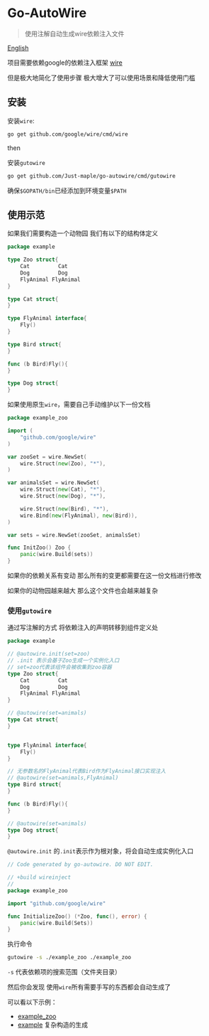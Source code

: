 # Go-AutoWire
> 使用注解自动生成wire依赖注入文件

[English](./readme.md)


项目需要依赖google的依赖注入框架 [wire](https://github.com/google/wire)

但是极大地简化了使用步骤 极大增大了可以使用场景和降低使用门槛

## 安装

安装`wire`:

```sh
go get github.com/google/wire/cmd/wire
```

then 

安装`gutowire`

```sh
go get github.com/Just-maple/go-autowire/cmd/gutowire
```

确保`$GOPATH/bin`已经添加到环境变量`$PATH`

## 使用示范


如果我们需要构造一个动物园 我们有以下的结构体定义

```go
package example

type Zoo struct{ 
    Cat         Cat
    Dog         Dog
    FlyAnimal FlyAnimal
}

type Cat struct{
}

type FlyAnimal interface{
    Fly()
}

type Bird struct{
}

func (b Bird)Fly(){
}

type Dog struct{
}
```

如果使用原生`wire`，需要自己手动维护以下一份文档 

```go
package example_zoo

import (
	"github.com/google/wire"
)

var zooSet = wire.NewSet(
	wire.Struct(new(Zoo), "*"),
)

var animalsSet = wire.NewSet(
	wire.Struct(new(Cat), "*"),
	wire.Struct(new(Dog), "*"),

	wire.Struct(new(Bird), "*"),
	wire.Bind(new(FlyAnimal), new(Bird)),
)

var sets = wire.NewSet(zooSet, animalsSet)

func InitZoo() Zoo {
	panic(wire.Build(sets))
}
```

如果你的依赖关系有变动 那么所有的变更都需要在这一份文档进行修改

如果你的动物园越来越大 那么这个文件也会越来越复杂

### 使用`gutowire`

通过写注解的方式 将依赖注入的声明转移到组件定义处

```go
package example

// @autowire.init(set=zoo)
// .init 表示会基于Zoo生成一个实例化入口
// set=zoo代表该组件会被收集到zoo容器
type Zoo struct{ 
    Cat         Cat
    Dog         Dog
    FlyAnimal FlyAnimal
}

// @autowire(set=animals)
type Cat struct{
}


type FlyAnimal interface{
    Fly()
}

// 无参数名的FlyAnimal代表Bird作为FlyAnimal接口实现注入
// @autowire(set=animals,FlyAnimal)
type Bird struct{
}

func (b Bird)Fly(){
}

// @autowire(set=animals)
type Dog struct{
}
```


`@autowire.init` 的`.init`表示作为根对象，将会自动生成实例化入口

```go
// Code generated by go-autowire. DO NOT EDIT.

// +build wireinject
//
package example_zoo

import "github.com/google/wire"

func InitializeZoo() (*Zoo, func(), error) {
	panic(wire.Build(Sets))
}
```

执行命令

```sh
gutowire -s ./example_zoo ./example_zoo
```

`-s` 代表依赖项的搜索范围（文件夹目录）

然后你会发现 使用`wire`所有需要手写的东西都会自动生成了

可以看以下示例：
 
 - [example_zoo](./example_zoo) 
 - [example](./example) 复杂构造的生成
